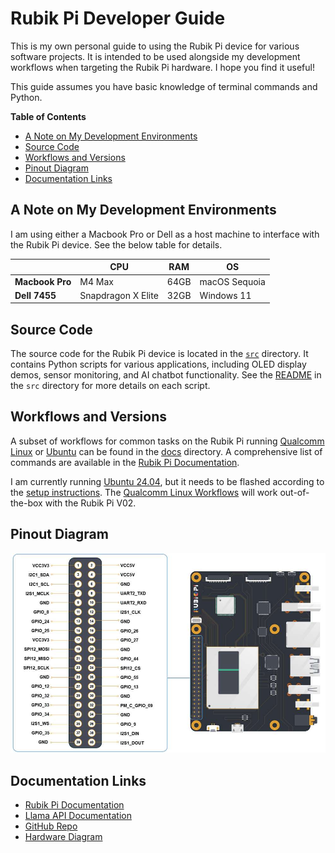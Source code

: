 # Rubik Pi Developer Guide

This is my own personal guide to using the Rubik Pi device for various software projects. It is intended to be used alongside my development workflows when targeting the Rubik Pi hardware. I hope you find it useful!

This guide assumes you have basic knowledge of terminal commands and Python.

**Table of Contents**
- [A Note on My Development Environments](#a-note-on-my-development-environments)
- [Source Code](#source-code)
- [Workflows and Versions](#workflows-and-versions)
- [Pinout Diagram](#pinout-diagram)
- [Documentation Links](#documentation-links)

## A Note on My Development Environments
I am using either a Macbook Pro or Dell as a host machine to interface with the Rubik Pi device. See the below table for details.

|               | CPU                | RAM      | OS                  |
|---------------|--------------------|----------|----------------------|
| **Macbook Pro**   | M4 Max             | 64GB     | macOS Sequoia  |
| **Dell 7455**     | Snapdragon X Elite | 32GB     | Windows 11           |

## Source Code
The source code for the Rubik Pi device is located in the [`src`](src) directory. It contains Python scripts for various applications, including OLED display demos, sensor monitoring, and AI chatbot functionality. See the [README](src/README.md) in the `src` directory for more details on each script.

## Workflows and Versions
A subset of workflows for common tasks on the Rubik Pi running [Qualcomm Linux](docs/qualcomm-linux.md) or [Ubuntu](docs/ubuntu-2404.md) can be found in the [docs](docs) directory. A comprehensive list of commands are available in the [Rubik Pi Documentation](https://www.thundercomm.com/rubik-pi-3/en/docs/rubik-pi-3-user-manual/). 

I am currently running [Ubuntu 24.04](docs/ubuntu-2404.md), but it needs to be flashed according to the [setup instructions](docs/ubuntu-2404.md#flashing-the-rubik-pi-device-with-ubuntu-2404). The [Qualcomm Linux Workflows](docs/qualcomm-linux.md) will work out-of-the-box with the Rubik Pi V02.

## Pinout Diagram
![Rubik Pi Pinout Diagram](assets/rubik-pi-pinout.jpg)

## Documentation Links
- [Rubik Pi Documentation](https://www.thundercomm.com/rubik-pi-3/en/docs/rubik-pi-3-user-manual/)
- [Llama API Documentation](https://llama.developer.meta.com/docs/overview/)
- [GitHub Repo](https://github.com/thatrandomfrenchdude/rubik)
- [Hardware Diagram](https://www.thundercomm.com/rubik-pi-3/en/docs/rubik-pi-3-user-manual/1.0.0-a/peripherals-and-interfaces/)
